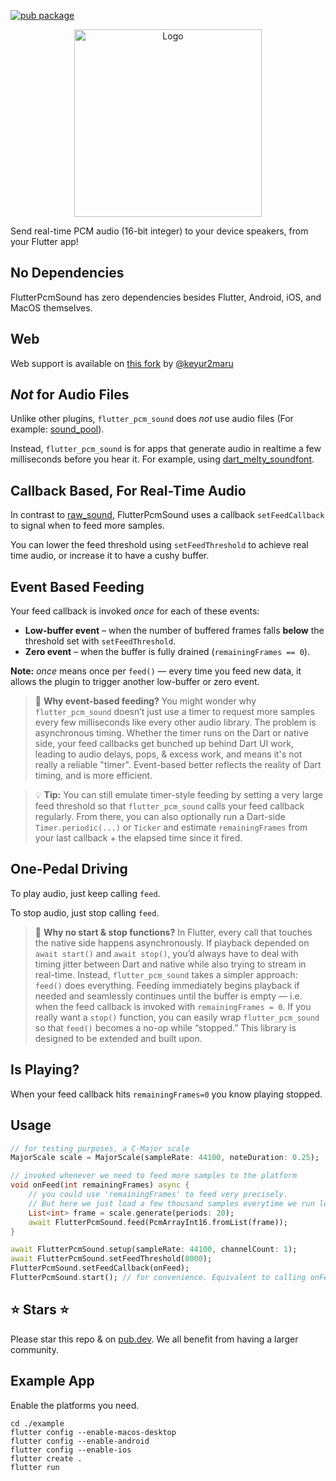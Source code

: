 [![pub package](https://img.shields.io/pub/v/flutter_pcm_sound.svg)](https://pub.dartlang.org/packages/flutter_pcm_sound)

<p align="center">
    <img alt="Logo" src="https://github.com/chipweinberger/flutter_pcm_sound/blob/master/site/logo.png?raw=true" style="height: 300px;" />
</p>

Send real-time PCM audio (16-bit integer) to your device speakers, from your Flutter app!

## No Dependencies

FlutterPcmSound has zero dependencies besides Flutter, Android, iOS, and MacOS themselves.

## Web

Web support is available on [this fork](https://github.com/keyur2maru/flutter_pcm_sound/tree/master) by [@keyur2maru](https://github.com/keyur2maru)

## *Not* for Audio Files

Unlike other plugins, `flutter_pcm_sound` does *not* use audio files (For example: [sound_pool](https://pub.dev/packages/soundpool)).

Instead, `flutter_pcm_sound` is for apps that generate audio in realtime a few milliseconds before you hear it. For example, using [dart_melty_soundfont](https://pub.dev/packages/dart_melty_soundfont).


## Callback Based, For Real-Time Audio

In contrast to [raw_sound](https://pub.dev/packages/raw_sound), FlutterPcmSound uses a callback `setFeedCallback` to signal when to feed more samples.

You can lower the feed threshold using `setFeedThreshold` to achieve real time audio, or increase it to have a cushy buffer.

## Event Based Feeding

Your feed callback is invoked _once_ for each of these events:
- **Low-buffer event** – when the number of buffered frames falls **below** the threshold set with `setFeedThreshold`.
- **Zero event** – when the buffer is fully drained (`remainingFrames == 0`).

**Note:** _once_ means once per `feed()` — every time you feed new data, it allows the plugin to trigger another low-buffer or zero event.

> 🧠 **Why event-based feeding?** You might wonder why `flutter_pcm_sound` doesn’t just use a timer to request more samples every few milliseconds like every other audio library. The problem is asynchronous timing. Whether the timer runs on the Dart or native side, your feed callbacks get bunched up behind Dart UI work, leading to audio delays, pops, & excess work, and means it's not really a reliable "timer". Event-based better reflects the reality of Dart timing, and is more efficient.

> 💡 **Tip:** You can still emulate timer-style feeding by setting a very large feed threshold so that `flutter_pcm_sound` calls your feed callback regularly. From there, you can also optionally run a Dart-side `Timer.periodic(...)` or `Ticker` and estimate `remainingFrames`  from your last callback + the elapsed time since it fired.

## One-Pedal Driving

To play audio, just keep calling `feed`. 

To stop audio, just stop calling `feed`.

> 🧠 **Why no start & stop functions?**  In Flutter, every call that touches the native side happens asynchronously. If playback depended on `await start()` and `await stop()`, you’d always have to deal with timing jitter between Dart and native while also trying to stream in real-time. Instead, `flutter_pcm_sound` takes a simpler approach: `feed()` does everything. Feeding immediately begins playback if needed and seamlessly continues until the buffer is empty — i.e. when the feed callback is invoked with `remainingFrames = 0`. If you really want a `stop()` function, you can easily wrap `flutter_pcm_sound` so that `feed()` becomes a no-op while “stopped.” This library is designed to be extended and built upon.

## Is Playing?

When your feed callback hits `remainingFrames=0` you know playing stopped.

## Usage

```dart
// for testing purposes, a C-Major scale 
MajorScale scale = MajorScale(sampleRate: 44100, noteDuration: 0.25);

// invoked whenever we need to feed more samples to the platform
void onFeed(int remainingFrames) async {
    // you could use 'remainingFrames' to feed very precisely.
    // But here we just load a few thousand samples everytime we run low.
    List<int> frame = scale.generate(periods: 20);
    await FlutterPcmSound.feed(PcmArrayInt16.fromList(frame));
}

await FlutterPcmSound.setup(sampleRate: 44100, channelCount: 1);
await FlutterPcmSound.setFeedThreshold(8000); 
FlutterPcmSound.setFeedCallback(onFeed);
FlutterPcmSound.start(); // for convenience. Equivalent to calling onFeed(0);
```

## ⭐ Stars ⭐

Please star this repo & on [pub.dev](https://pub.dev/packages/flutter_pcm_sound). We all benefit from having a larger community.

## Example App

Enable the platforms you need.

```
cd ./example                      
flutter config --enable-macos-desktop                                                      
flutter config --enable-android 
flutter config --enable-ios 
flutter create .
flutter run
```



